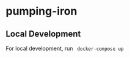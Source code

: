 # pumping-iron


## Local Development

<p> For local development, run <code> docker-compose up </code> </p>

